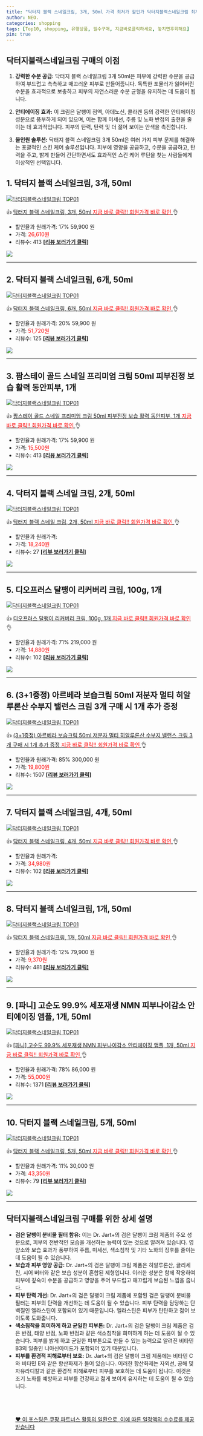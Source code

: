 ```yaml
---
title: "닥터지 블랙 스네일크림, 3개, 50ml 가격 최저가 할인가 닥터지블랙스네일크림 최저가 추천 제품 비교"
author: NEO.
categories: shopping
tags: [Top10, shopping, 유행상품, 필수구매, 지금바로클릭하세요, 놓치면후회해요]
pin: true
---
```

## 닥터지블랙스네일크림 구매의 이점
1. **강력한 수분 공급:** 닥터지 블랙 스네일크림 3개 50ml은 피부에 강력한 수분을 공급하여 부드럽고 촉촉하고 매끄러운 피부로 만들어줍니다. 독특한 포뮬러가 잃어버린 수분을 효과적으로 보충하고 피부의 자연스러운 수분 균형을 유지하는 데 도움이 됩니다.


2. **안티에이징 효과:** 이 크림은 달팽이 점액, 아데노신, 콜라겐 등의 강력한 안티에이징 성분으로 풍부하게 되어 있으며, 이는 함께 미세선, 주름 및 노화 반점의 출현을 줄이는 데 효과적입니다. 피부의 탄력, 탄력 및 더 젊어 보이는 안색을 촉진합니다.


3. **올인원 솔루션:** 닥터지 블랙 스네일크림 3개 50ml은 여러 가지 피부 문제를 해결하는 포괄적인 스킨 케어 솔루션입니다. 피부에 영양을 공급하고, 수분을 공급하고, 탄력을 주고, 밝게 만들어 간단하면서도 효과적인 스킨 케어 루틴을 찾는 사람들에게 이상적인 선택입니다.

   

## 1. 닥터지 블랙 스네일크림, 3개, 50ml

[![닥터지블랙스네일크림 TOP01](https://thumbnail9.coupangcdn.com/thumbnails/remote/490x490ex/image/retail/images/40fc048a-78fe-4d61-85b1-cc48d878ba0f6545159969151950245.png)](https://link.coupang.com/re/AFFSDP?lptag=AF3617701&subid=GithubCoopas&pageKey=7112172506&traceid=V0-153&itemId=19503737130&vendorItemId=86285370362)


👍 [닥터지 블랙 스네일크림, 3개, 50ml <font color=red> 지금 바로 클릭!! 회원가격 바로 확인 </font> ](https://link.coupang.com/re/AFFSDP?lptag=AF3617701&subid=GithubCoopas&pageKey=7112172506&traceid=V0-153&itemId=19503737130&vendorItemId=86285370362) 👌 


- 할인율과 원래가격: 17%  59,900   원
- 가격: <span style='color:red'>26,610원</span>
- 리뷰수: 413  [**[리뷰 보러가기 클릭]**](https://link.coupang.com/re/AFFSDP?lptag=AF3617701&subid=GithubCoopas&pageKey=7112172506&traceid=V0-153&itemId=19503737130&vendorItemId=86285370362)

[![](/discount_price.png)](https://link.coupang.com/re/AFFSDP?lptag=AF3617701&subid=GithubCoopas&pageKey=7112172506&traceid=V0-153&itemId=19503737130&vendorItemId=86285370362)

---


   

## 2. 닥터지 블랙 스네일크림, 6개, 50ml

[![닥터지블랙스네일크림 TOP01](https://thumbnail9.coupangcdn.com/thumbnails/remote/490x490ex/image/retail/images/6ffeef56-340f-4da3-97d6-e0196742f24a2815399788146053892.png)](https://link.coupang.com/re/AFFSDP?lptag=AF3617701&subid=GithubCoopas&pageKey=7112172506&traceid=V0-153&itemId=9635719268&vendorItemId=86285370524)


👍 [닥터지 블랙 스네일크림, 6개, 50ml <font color=red> 지금 바로 클릭!! 회원가격 바로 확인 </font> ](https://link.coupang.com/re/AFFSDP?lptag=AF3617701&subid=GithubCoopas&pageKey=7112172506&traceid=V0-153&itemId=9635719268&vendorItemId=86285370524) 👌 


- 할인율과 원래가격: 20%  59,900   원
- 가격: <span style='color:red'>51,720원</span>
- 리뷰수: 125  [**[리뷰 보러가기 클릭]**](https://link.coupang.com/re/AFFSDP?lptag=AF3617701&subid=GithubCoopas&pageKey=7112172506&traceid=V0-153&itemId=9635719268&vendorItemId=86285370524)

[![](/discount_price.png)](https://link.coupang.com/re/AFFSDP?lptag=AF3617701&subid=GithubCoopas&pageKey=7112172506&traceid=V0-153&itemId=9635719268&vendorItemId=86285370524)

---


   

## 3. 팜스테이 골드 스네일 프리미엄 크림 50ml 피부진정 보습 활력 동안피부, 1개

[![닥터지블랙스네일크림 TOP01](https://thumbnail6.coupangcdn.com/thumbnails/remote/490x490ex/image/vendor_inventory/daff/90e5f04beea4443acc6a21af9bcf66c9ba48ceab913babfc7681c260af77.jpg)](https://link.coupang.com/re/AFFSDP?lptag=AF3617701&subid=GithubCoopas&pageKey=7063995840&traceid=V0-153&itemId=17523222802&vendorItemId=84690337138)


👍 [팜스테이 골드 스네일 프리미엄 크림 50ml 피부진정 보습 활력 동안피부, 1개 <font color=red> 지금 바로 클릭!! 회원가격 바로 확인 </font> ](https://link.coupang.com/re/AFFSDP?lptag=AF3617701&subid=GithubCoopas&pageKey=7063995840&traceid=V0-153&itemId=17523222802&vendorItemId=84690337138) 👌 


- 할인율과 원래가격: 17%  59,900   원
- 가격: <span style='color:red'>15,500원</span>
- 리뷰수: 413  [**[리뷰 보러가기 클릭]**](https://link.coupang.com/re/AFFSDP?lptag=AF3617701&subid=GithubCoopas&pageKey=7063995840&traceid=V0-153&itemId=17523222802&vendorItemId=84690337138)

[![](/discount_price.png)](https://link.coupang.com/re/AFFSDP?lptag=AF3617701&subid=GithubCoopas&pageKey=7063995840&traceid=V0-153&itemId=17523222802&vendorItemId=84690337138)

---


   

## 4. 닥터지 블랙 스네일 크림, 2개, 50ml

[![닥터지블랙스네일크림 TOP01](https://thumbnail6.coupangcdn.com/thumbnails/remote/490x490ex/image/retail/images/d0314271-7150-4d5b-b831-602a9f1ae4f38963328785700177971.png)](https://link.coupang.com/re/AFFSDP?lptag=AF3617701&subid=GithubCoopas&pageKey=7112172506&traceid=V0-153&itemId=17782673246&vendorItemId=86285370248)


👍 [닥터지 블랙 스네일 크림, 2개, 50ml <font color=red> 지금 바로 클릭!! 회원가격 바로 확인 </font> ](https://link.coupang.com/re/AFFSDP?lptag=AF3617701&subid=GithubCoopas&pageKey=7112172506&traceid=V0-153&itemId=17782673246&vendorItemId=86285370248) 👌 


- 할인율과 원래가격: 
- 가격: <span style='color:red'>18,240원</span>
- 리뷰수: 27  [**[리뷰 보러가기 클릭]**](https://link.coupang.com/re/AFFSDP?lptag=AF3617701&subid=GithubCoopas&pageKey=7112172506&traceid=V0-153&itemId=17782673246&vendorItemId=86285370248)

[![](/discount_price.png)](https://link.coupang.com/re/AFFSDP?lptag=AF3617701&subid=GithubCoopas&pageKey=7112172506&traceid=V0-153&itemId=17782673246&vendorItemId=86285370248)

---


   

## 5. 디오프러스 달팽이 리커버리 크림, 100g, 1개

[![닥터지블랙스네일크림 TOP01](https://thumbnail9.coupangcdn.com/thumbnails/remote/490x490ex/image/retail/images/1040042668600671-f03b9ac8-72de-4697-b536-926616fec83a.jpg)](https://link.coupang.com/re/AFFSDP?lptag=AF3617701&subid=GithubCoopas&pageKey=5653325801&traceid=V0-153&itemId=9258077549&vendorItemId=76543662344)


👍 [디오프러스 달팽이 리커버리 크림, 100g, 1개 <font color=red> 지금 바로 클릭!! 회원가격 바로 확인 </font> ](https://link.coupang.com/re/AFFSDP?lptag=AF3617701&subid=GithubCoopas&pageKey=5653325801&traceid=V0-153&itemId=9258077549&vendorItemId=76543662344) 👌 


- 할인율과 원래가격: 71%  219,000   원
- 가격: <span style='color:red'>14,880원</span>
- 리뷰수: 102  [**[리뷰 보러가기 클릭]**](https://link.coupang.com/re/AFFSDP?lptag=AF3617701&subid=GithubCoopas&pageKey=5653325801&traceid=V0-153&itemId=9258077549&vendorItemId=76543662344)

[![](/discount_price.png)](https://link.coupang.com/re/AFFSDP?lptag=AF3617701&subid=GithubCoopas&pageKey=5653325801&traceid=V0-153&itemId=9258077549&vendorItemId=76543662344)

---


   

## 6. (3+1증정) 아르베라 보습크림 50ml 저분자 멀티 히알루론산 수부지 밸런스 크림 3개 구매 시 1개 추가 증정

[![닥터지블랙스네일크림 TOP01](https://thumbnail7.coupangcdn.com/thumbnails/remote/490x490ex/image/vendor_inventory/aba9/91e93a2202f2b26085debb8ff45db8efc71893974017b5f8e1aff16ad65c.jpeg)](https://link.coupang.com/re/AFFSDP?lptag=AF3617701&subid=GithubCoopas&pageKey=7470723799&traceid=V0-153&itemId=19493300122&vendorItemId=85270905221)


👍 [(3+1증정) 아르베라 보습크림 50ml 저분자 멀티 히알루론산 수부지 밸런스 크림 3개 구매 시 1개 추가 증정 <font color=red> 지금 바로 클릭!! 회원가격 바로 확인 </font> ](https://link.coupang.com/re/AFFSDP?lptag=AF3617701&subid=GithubCoopas&pageKey=7470723799&traceid=V0-153&itemId=19493300122&vendorItemId=85270905221) 👌 


- 할인율과 원래가격: 85%  300,000   원
- 가격: <span style='color:red'>19,800원</span>
- 리뷰수: 1507  [**[리뷰 보러가기 클릭]**](https://link.coupang.com/re/AFFSDP?lptag=AF3617701&subid=GithubCoopas&pageKey=7470723799&traceid=V0-153&itemId=19493300122&vendorItemId=85270905221)

[![](/discount_price.png)](https://link.coupang.com/re/AFFSDP?lptag=AF3617701&subid=GithubCoopas&pageKey=7470723799&traceid=V0-153&itemId=19493300122&vendorItemId=85270905221)

---


   

## 7. 닥터지 블랙 스네일크림, 4개, 50ml

[![닥터지블랙스네일크림 TOP01](https://thumbnail10.coupangcdn.com/thumbnails/remote/490x490ex/image/retail/images/8f0d4cb9-7fba-45b8-8bbb-5022a13796ce4628401607876960725.png)](https://link.coupang.com/re/AFFSDP?lptag=AF3617701&subid=GithubCoopas&pageKey=7112172506&traceid=V0-153&itemId=16416508895&vendorItemId=86285370377)


👍 [닥터지 블랙 스네일크림, 4개, 50ml <font color=red> 지금 바로 클릭!! 회원가격 바로 확인 </font> ](https://link.coupang.com/re/AFFSDP?lptag=AF3617701&subid=GithubCoopas&pageKey=7112172506&traceid=V0-153&itemId=16416508895&vendorItemId=86285370377) 👌 


- 할인율과 원래가격: 
- 가격: <span style='color:red'>34,980원</span>
- 리뷰수: 102  [**[리뷰 보러가기 클릭]**](https://link.coupang.com/re/AFFSDP?lptag=AF3617701&subid=GithubCoopas&pageKey=7112172506&traceid=V0-153&itemId=16416508895&vendorItemId=86285370377)

[![](/discount_price.png)](https://link.coupang.com/re/AFFSDP?lptag=AF3617701&subid=GithubCoopas&pageKey=7112172506&traceid=V0-153&itemId=16416508895&vendorItemId=86285370377)

---


   

## 8. 닥터지 블랙 스네일크림, 1개, 50ml

[![닥터지블랙스네일크림 TOP01](https://thumbnail10.coupangcdn.com/thumbnails/remote/490x490ex/image/retail/images/530072313690024-f8a77a45-c1af-419a-a9f5-c3421251b450.jpg)](https://link.coupang.com/re/AFFSDP?lptag=AF3617701&subid=GithubCoopas&pageKey=7112172506&traceid=V0-153&itemId=439209653&vendorItemId=4086452551)


👍 [닥터지 블랙 스네일크림, 1개, 50ml <font color=red> 지금 바로 클릭!! 회원가격 바로 확인 </font> ](https://link.coupang.com/re/AFFSDP?lptag=AF3617701&subid=GithubCoopas&pageKey=7112172506&traceid=V0-153&itemId=439209653&vendorItemId=4086452551) 👌 


- 할인율과 원래가격: 12%  79,900   원
- 가격: <span style='color:red'>9,370원</span>
- 리뷰수: 481  [**[리뷰 보러가기 클릭]**](https://link.coupang.com/re/AFFSDP?lptag=AF3617701&subid=GithubCoopas&pageKey=7112172506&traceid=V0-153&itemId=439209653&vendorItemId=4086452551)

[![](/discount_price.png)](https://link.coupang.com/re/AFFSDP?lptag=AF3617701&subid=GithubCoopas&pageKey=7112172506&traceid=V0-153&itemId=439209653&vendorItemId=4086452551)

---


   

## 9. [파니] 고순도 99.9% 세포재생 NMN 피부나이감소 안티에이징 앰플, 1개, 50ml

[![닥터지블랙스네일크림 TOP01](https://thumbnail8.coupangcdn.com/thumbnails/remote/490x490ex/image/vendor_inventory/5e1e/1629586c7b12379c1257650b0809c80fb9f9ea52399d5e3d3af6fb19313c.png)](https://link.coupang.com/re/AFFSDP?lptag=AF3617701&subid=GithubCoopas&pageKey=7495773493&traceid=V0-153&itemId=20404161844&vendorItemId=88339830286)


👍 [[파니] 고순도 99.9% 세포재생 NMN 피부나이감소 안티에이징 앰플, 1개, 50ml <font color=red> 지금 바로 클릭!! 회원가격 바로 확인 </font> ](https://link.coupang.com/re/AFFSDP?lptag=AF3617701&subid=GithubCoopas&pageKey=7495773493&traceid=V0-153&itemId=20404161844&vendorItemId=88339830286) 👌 


- 할인율과 원래가격: 78%  86,000   원
- 가격: <span style='color:red'>55,000원</span>
- 리뷰수: 1371  [**[리뷰 보러가기 클릭]**](https://link.coupang.com/re/AFFSDP?lptag=AF3617701&subid=GithubCoopas&pageKey=7495773493&traceid=V0-153&itemId=20404161844&vendorItemId=88339830286)

[![](/discount_price.png)](https://link.coupang.com/re/AFFSDP?lptag=AF3617701&subid=GithubCoopas&pageKey=7495773493&traceid=V0-153&itemId=20404161844&vendorItemId=88339830286)

---


   

## 10. 닥터지 블랙 스네일크림, 5개, 50ml

[![닥터지블랙스네일크림 TOP01](https://thumbnail10.coupangcdn.com/thumbnails/remote/490x490ex/image/retail/images/7c98c40e-5e35-48b7-a2f7-c2bfcd4241cf716334334120891639.png)](https://link.coupang.com/re/AFFSDP?lptag=AF3617701&subid=GithubCoopas&pageKey=7112172506&traceid=V0-153&itemId=19503737132&vendorItemId=86285370514)


👍 [닥터지 블랙 스네일크림, 5개, 50ml <font color=red> 지금 바로 클릭!! 회원가격 바로 확인 </font> ](https://link.coupang.com/re/AFFSDP?lptag=AF3617701&subid=GithubCoopas&pageKey=7112172506&traceid=V0-153&itemId=19503737132&vendorItemId=86285370514) 👌 


- 할인율과 원래가격: 11%  30,000   원
- 가격: <span style='color:red'>43,350원</span>
- 리뷰수: 79  [**[리뷰 보러가기 클릭]**](https://link.coupang.com/re/AFFSDP?lptag=AF3617701&subid=GithubCoopas&pageKey=7112172506&traceid=V0-153&itemId=19503737132&vendorItemId=86285370514)

[![](/discount_price.png)](https://link.coupang.com/re/AFFSDP?lptag=AF3617701&subid=GithubCoopas&pageKey=7112172506&traceid=V0-153&itemId=19503737132&vendorItemId=86285370514)

---
## 닥터지블랙스네일크림 구매를 위한 상세 설명
* **검은 달팽이 분비물 필터 함유:** 이는 Dr. Jart+의 검은 달팽이 크림 제품의 주요 성분으로, 피부의 전반적인 모습을 개선하는 능력이 있는 것으로 알려져 있습니다. 영양소와 보습 효과가 풍부하여 주름, 미세선, 색소침착 및 기타 노화의 징후를 줄이는 데 도움이 될 수 있습니다.
* **보습과 피부 영양 공급:** Dr. Jart+의 검은 달팽이 크림 제품은 히알루론산, 글리세린, 시어 버터와 같은 보습 성분이 혼합된 제형입니다. 이러한 성분은 함께 작용하여 피부에 깊숙이 수분을 공급하고 영양을 주어 부드럽고 매끄럽게 보습된 느낌을 줍니다.
* **피부 탄력 개선:** Dr. Jart+의 검은 달팽이 크림 제품에 포함된 검은 달팽이 분비물 필터는 피부의 탄력을 개선하는 데 도움이 될 수 있습니다. 피부 탄력을 담당하는 단백질인 엘라스틴이 포함되어 있기 때문입니다. 엘라스틴은 피부가 탄탄하고 젊어 보이도록 도와줍니다.
* **색소침착을 희미하게 하고 균일한 피부톤:** Dr. Jart+의 검은 달팽이 크림 제품은 검은 반점, 태양 반점, 노화 반점과 같은 색소침착을 희미하게 하는 데 도움이 될 수 있습니다. 피부를 밝게 하고 균일한 피부톤으로 만들 수 있는 능력으로 알려진 비타민 B3의 일종인 니아신아미드가 포함되어 있기 때문입니다.
* **피부를 환경적 피해로부터 보호:** Dr. Jart+의 검은 달팽이 크림 제품에는 비타민 C와 비타민 E와 같은 항산화제가 들어 있습니다. 이러한 항산화제는 자외선, 공해 및 자유라디칼과 같은 환경적 피해로부터 피부를 보호하는 데 도움이 됩니다. 이것은 조기 노화를 예방하고 피부를 건강하고 젊게 보이게 유지하는 데 도움이 될 수 있습니다.<br><br><br><br><br> [ ❤  이 포스팅은 쿠팡 파트너스 활동의 일환으로, 이에 따른 일정액의 수수료를 제공받습니다](https://link.coupang.com/a/bcEFyh)